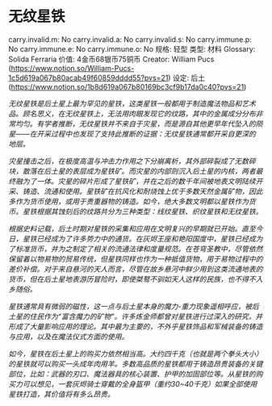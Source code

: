 # 无纹星铁

carry.invalid.m: No
carry.invalid.a: No
carry.invalid.s: No
carry.immune.p: No
carry.immune.e: No
carry.immune.o: No
规格: 轻型
类型: 材料
Glossary: Solida Ferraria
价值: 4金币68银币75铜币
Creator: William Pucs (https://www.notion.so/William-Pucs-1c5d619a067b80acab49f60859dddd55?pvs=21)
设定: 后土 (https://www.notion.so/1b8d619a067b80169bc3cf9b17da0c40?pvs=21)

*无纹星铁是后土星上最为罕见的星铁，这类星铁一般都用于制造魔法物品和艺术品。顾名思义，在无纹星铁上，无法用肉眼发现它的纹路，其中的金属成分分布非常均匀。有学者推断，无纹星铁并不来自于灾星，而是源自其他更早年代坠入的陨星——在开采过程中也发现了支持此推断的证据：无纹星铁通常都开采自更深的地层。*

*灾星撞击之后，在极度高温与冲击力作用之下分崩离析，其外部碎裂成了无数碎块，散落在后土星的表层成为星铁矿。而灾星的内部则沉入后土星的内核，两者最终融为了一体。灾星的碎片形成了星铁矿，并在之后的数千年间被地表文明陆续开采、铸造、流通和使用。星铁矿在抗风化和耐烧蚀上优于多数天然金属矿物，因此多作为货币使用，或用于贵重器物的铸造。如今，绝大多数文明都以星铁作为货币。星铁根据其蚀刻后的纹路共分为三种类型：线纹星铁、织纹星铁和无纹星铁。*

*根据史料记载，后土时期对星铁的采集和应用在文明复兴的早期就已开始。直至今日，星铁已经成为了许多势力中的通货。在灰烬王座和艳阳国度中，星铁已经成为了标准货币，并为之制定了相关的流通法律和度量规范。在苍穹圣教中，尽管依然保留着以物易物的贸易传统，但星铁同样也作为一种抵值货物，用于易物过程中的差价补偿。对于来自悬河的天人而言，尽管在故乡悬河中鲜少用到这类流通地表的货币，但在后土星地表游历冒险时，即使桀骜不驯如天人这样的民族，也不得不入乡随俗。*

*星铁通常具有微弱的磁性，这一点与后土星本身的魔力-重力现象遥相呼应，被后土星的住民作为“富含魔力的矿物”。许多炼金师都曾对星铁进行过深入的研究，并形成了大量影响应用的理论。其中最为主要的，不外乎星铁饰品和军械装备的铸造与应用，以及在魔法仪式方面的使用。*

*如今，星铁在后土星上的购买力依然相当高。大约四千克（也就是两个拳头大小）的星铁就可以购买一头成年肉用羊。多数高品质的星铁都用于铸造昂贵装备的关键部位，比如：武器的刃口、魔法器具的核心装置、护甲的加固部位等。从星铁的购买力可以想见，一套灰烬骑士穿戴的全身盔甲（重约30~40千克）如果全部使用星铁打造，其价值将有多么昂贵。*
